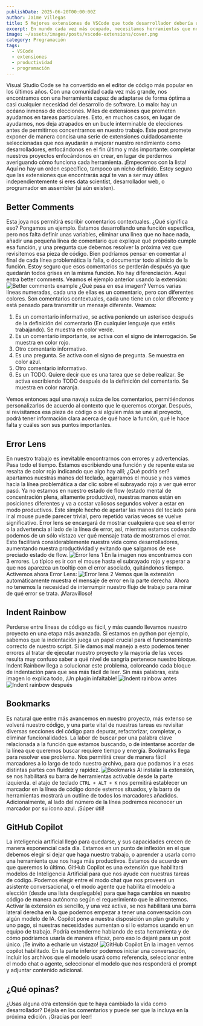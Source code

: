 ```yaml
---
publishDate: 2025-06-20T00:00:00Z
author: Jaime Villegas
title: 5 Mejores extensiones de VSCode que todo desarrollador debería usar en 2025 (con IA y productividad)
excerpt: En mundo cada vez más ocupado, necesitamos herramientas que nos permitan impulsar nuestra productividad para centrarnos en el objetivo y no en el proceso.
image: ~/assets/images/posts/vscode-extensions/cover.png
category: Programación
tags:
  - VSCode
  - extensiones
  - productividad
  - programación
---
```


Visual Studio Code se ha convertido en el editor de código más popular en los últimos años. Con una comunidad cada vez más grande, nos encontramos con una herramienta capaz de adaptarse de forma óptima a casi cualquier necesidad del desarrollo de software. Lo malo: hay un océano inmenso de elecciones. Miles de extensiones que prometen ayudarnos en tareas particulares. Esto, en muchos casos, en lugar de ayudarnos, nos deja atrapados en un bucle interminable de elecciones antes de permitirnos concentrarnos en nuestro trabajo.
Este post promete exponer de manera concisa una serie de extensiones cuidadosamente seleccionadas que nos ayudarán a mejorar nuestro rendimiento como desarrolladores, enfocándonos en el fin último y más importante: completar nuestros proyectos enfocándonos en crear, en lugar de perdernos averiguando cómo funciona cada herramienta.
¡Empecemos con la lista! Aquí no hay un orden específico, tampoco un nicho definido. Estoy seguro que las extensiones que encontrarás aquí te van a ser muy útiles independientemente si eres data scientist, desarrollador web, o programador en assembler (si aún existen).


## Better Comments
Esta joya nos permitirá escribir comentarios contextuales. ¿Qué significa eso? Pongamos un ejemplo.
Estamos desarrollando una función específica, pero nos falta definir unas variables, eliminar una línea que no hace nada, añadir una pequeña línea de comentario que explique qué propósito cumple esa función, y una pregunta que debemos resolver la próxima vez que revisitemos esa pieza de código. Bien podríamos pensar en comentar al final de cada línea problemática la falla, o documentar todo al inicio de la función. Estoy seguro que esos comentarios se perderán después ya que quedarán todos grises en la misma función. No hay diferenciación. Aquí entra better comments. Veamos el ejemplo anterior usando la extensión:
![Better comments example](../../../assets/images/posts/vscode-extensions/1.png)
¿Qué pasa en esa imagen? Vemos varias líneas numeradas, cada una de ellas es un comentario, pero con diferentes colores. Son comentarios contextuales, cada uno tiene un color diferente y está pensado para transmitir un mensaje diferente. Veamos:
1. Es un comentario informativo, se activa poniendo un asterisco después de la definición del comentario (En cualquier lenguaje que estés trabajando). Se muestra en color verde.
2. Es un comentario importante, se activa con el signo de interrogación. Se muestra en color rojo.
3. Otro comentario informativo.
4. Es una pregunta. Se activa con el signo de pregunta. Se muestra en color azul.
5. Otro comentario informativo.
6. Es un TODO. Quiere decir que es una tarea que se debe realizar. Se activa escribiendo TODO después de la definición del comentario. Se muestra en color naranja.

Vemos entonces aquí una navaja suiza de los comentarios, permitiéndonos personalizarlos de acuerdo al contexto que le queremos otorgar. Después, si revisitamos esa pieza de código o si alguien más se une al proyecto, podrá tener información clara acerca de qué hace la función, qué le hace falta y cuáles son sus puntos importantes.

## Error Lens
En nuestro trabajo es inevitable encontrarnos con errores y advertencias. Pasa todo el tiempo. Estamos escribiendo una función y de repente esta se resalta de color rojo indicando que algo hay allí; ¿Qué podría ser? apartamos nuestras manos del teclado, agarramos el mouse y nos vamos hacia la línea problemática a dar clic sobre el subrayado rojo a ver qué error pasó. Ya no estamos en nuestro estado de flow (estado mental de concentración plena, altamente productivo), nuestras manos están en posiciones diferentes y va a costar valiosos segundos volver a estar en modo productivos. Este simple hecho de apartar las manos del teclado para ir al mouse puede parecer trivial, pero repetido varias veces se vuelve significativo.
Error lens se encargará de mostrar cualquiera que sea el error o la advertencia al lado de la línea de error, así, mientras estamos codeando podemos de un sólo vistazo ver qué mensaje trata de mostrarnos el error. Esto facilitará considerablemente nuestra vida como desarrolladores, aumentando nuestra productividad y evitando que salgamos de ese preciado estado de flow.
![Error lens 1](../../../assets/images/posts/vscode-extensions/2.png)
En la imagen nos encontramos con 3 errores. Lo típico es ir con el mouse hasta el subrayado rojo y esperar a que nos aparezca un tooltip con el error asociado, quitándonos tiempo. Activemos ahora Error Lens:
![Error lens 2](../../../assets/images/posts/vscode-extensions/3.png)
Vemos que la extensión automáticamente muestra el mensaje de error en la parte derecha. Ahora no tenemos la necesidad de interrumpir nuestro flujo de trabajo para mirar de qué error se trata. ¡Maravilloso!

## Indent Rainbow
Perderse entre líneas de código es fácil, y más cuando llevamos nuestro proyecto en una etapa más avanzada. Si estamos en python por ejemplo, sabemos que la indentación juega un papel crucial para el funcionamiento correcto de nuestro script. Si le damos mal manejo a esto podemos tener errores al tratar de ejecutar nuestro proyecto y la mayoría de las veces resulta muy confuso saber a qué nivel de sangría pertenece nuestro bloque. Indent Rainbow llega a solucionar este problema, coloreando cada bloque de indentación para que sea más fácil de leer. Sin más palabras, esta imagen lo explica todo, ¡Un plugin infaltable!
![Indent rainbow antes](../../../assets/images/posts/vscode-extensions/4.png)
![Indent rainbow después](../../../assets/images/posts/vscode-extensions/5.png)
## Bookmarks
Es natural que entre más avancemos en nuestro proyecto, más extenso se volverá nuestro código, y una parte vital de nuestras tareas es revisitar diversas secciones del código para depurar, refactorizar, completar, o eliminar funcionalidades. La labor de buscar por una palabra clave relacionada a la función que estamos buscando, o de intentarse acordar de la línea que queremos buscar requiere tiempo y energía. Bookmarks llega para resolver ese problema. Nos permitirá crear de manera fácil marcadores a lo largo de todo nuestro archivo, para que podamos ir a esas distintas partes con fluidez y rapidez.
![Bookmarks](../../../assets/images/posts/vscode-extensions/6.png)
Al instalar la extensión, se nos habilitará su barra de herramientas activable desde la parte izquierda. el atajo de teclado `CTRL + ALT + K` nos permitirá establecer un marcador en la línea de código donde estemos situados, y la barra de herramientas mostrará un outline de todos los marcadores añadidos. Adicionalmente, al lado del número de la línea podremos reconocer un marcador por su ícono azul. ¡Súper útil!

## GitHub Copilot
La inteligencia artificial llegó para quedarse, y sus capacidades crecen de manera exponencial cada día. Estamos en un punto de inflexión en el que debemos elegir si dejar que haga nuestro trabajo, o aprender a usarla como una herramienta que nos haga más productivos. Estamos de acuerdo en que queremos lo último. GitHub Copilot es una extensión que habilitará modelos de Inteligencia Artificial para que nos ayude con nuestras tareas de código. Podemos elegir entre el modo chat que nos proveerá un asistente conversacional, o el modo agente que habilita el modelo a elección (desde una lista desplegable) para que haga cambios en nuestro código de manera autónoma según el requerimiento que le alimentemos.
Activar la extensión es sencillo, y una vez activa, se nos habilitará una barra lateral derecha en la que podemos empezar a tener una conversación con algún modelo de IA. Copilot pone a nuestra disposición un plan gratuito y uno pago, si nuestras necesidades aumentan o si lo estamos usando en un equipo de trabajo. Podría extenderme hablando de esta herramienta y de cómo podríamos usarla de manera eficaz, pero eso lo dejaré para un post único. ¡Te invito a echarle un vistazo!
![GitHub Copilot](../../../assets/images/posts/vscode-extensions/7.png)
En la imagen vemos copilot habilitado. En la parte inferior podemos iniciar una conversación, incluir los archivos que el modelo usará como referencia, seleccionar entre el modo chat o agente, seleccionar el modelo que nos responderá el prompt y adjuntar contenido adicional.

## ¿Qué opinas?
¿Usas alguna otra extensión que te haya cambiado la vida como desarrollador? Déjala en los comentarios y puede ser que la incluya en la próxima edición. ¡Gracias por leer!
